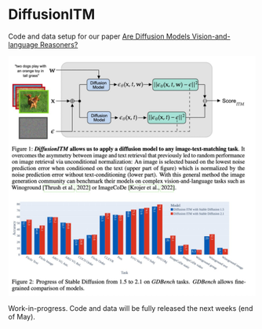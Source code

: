 # DiffusionITM
Code and data setup for our paper [Are Diffusion Models Vision-and-language Reasoners?](https://arxiv.org/abs/2305.16397)

![Summary of our method](images/mainfig.jpeg)

Work-in-progress. Code and data will be fully released the next weeks (end of May).

<!-- ## Setup

Install torch & torchvision.
Navigate to diffusers and run setup.py install
 -->
